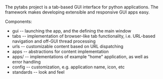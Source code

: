 The pytabs project is a tab-based GUI interface for python applications.  The framework makes developing extensible and
responsive GUI apps easy.

Components:
- gui -- launching the app, and the defining the main window
- tabs -- implementation of browser-like tab functionality, i.e. URL-based navigation and off-GUI thread processing
- urls -- customizable content based on URL dispatching
- apps -- abstractions for content implementation
- apps/ -- implementations of example "home" application, as well as error handling
- config -- customization, e.g. application name, icon, etc
- standards -- look and feel
